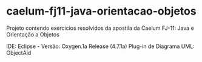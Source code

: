 # caelum-fj11-java-orientacao-objetos

Projeto contendo exercicios resolvidos da apostila da Caelum FJ-11: Java e Orientação a Objetos

IDE: Eclipse - Versão: Oxygen.1a Release (4.7.1a)
Plug-in de Diagrama UML: ObjectAid 

